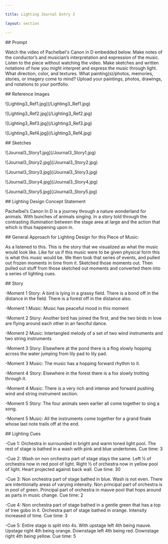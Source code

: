 ```yaml
---

title: Lighting Journal Entry 3

layout: section

---
```




\## Prompt



Watch the video of Pachelbel's Canon in D embedded below. Make notes of the conductor’s and musician’s interpretation and expression of the music. Listen to the piece without watching the video. Make sketches and written notations of how you might interpret and express the music through light. What direction, color, and textures. What painting(s)/photos, memories, stories, or imagery come to mind? Upload your paintings, photos, drawings, and notations to your portfolio.



\## Reference Images



!\[Lighting3\_Ref1.jpg](/Lighting3\_Ref1.jpg)



!\[Lighting3\_Ref2.jpg](/Lighting3\_Ref2.jpg)



!\[Lighting3\_Ref3.jpg](/Lighting3\_Ref3.jpg)



!\[Lighting3\_Ref4.jpg](/Lighting3\_Ref4.jpg)



\## Sketches



!\[Journal3\_Story1.jpg](/Journal3\_Story1.jpg)



!\[Journal3\_Story2.jpg](/Journal3\_Story2.jpg)



!\[Journal3\_Story3.jpg](/Journal3\_Story3.jpg)



!\[Journal3\_Story4.jpg](/Journal3\_Story4.jpg)



!\[Journal3\_Story5.jpg](/Journal3\_Story5.jpg)



\## Lighting Design Concept Statement



Pachelbel’s Canon In D is a journey through a nature wonderland for animals. With bunches of animals singing. In a story told through the contrasting illumination between the stage area at large and the action that which is thus happening upon in.



\## General Approach for Lighting Design for this Piece of Music:



As a listened to this. This is the story that we visualized as what the music would look like. Like for us if this music were to be given physical form this is what this music would be. We then took that series of events, and pulled out frozen moments in time from it. Sketched those moments out. Then pulled out stuff from those sketched out moments and converted them into a series of lighting cues. 



\## Story



-Moment 1 Story: A bird is lying in a grassy field. There is a bond off in the distance in the field. There is a forest off in the distance also. 

-Moment 1 Music: Music has peaceful mood in this moment

-Moment 2 Story: Another bird has joined the first, and the two birds in love are flying around each other in an fanciful dance.

-Moment 2 Music: Intertangled melody of a set of two wind instruments and two string instruments

-Moment 3 Story: Elsewhere at the pond there is a flog slowly hopping across the water jumping from lily pad to lily pad.

-Moment 3 Music: The music has a hopping forward rhythm to it.

-Moment 4 Story: Elsewhere in the forest there is a fox slowly trotting through it.

-Moment 4 Music: There is a very rich and intense and forward pushing wind and string instrument section.

-Moment 5 Story: The four animals seen earlier all come together to sing a song.

-Moment 5 Music: All the instruments come together for a grand finale whose last note trails off at the end.



\## Lighting Cues



-Cue 1: Orchestra in surrounded in bright and warm toned light pool. The rest of stage is bathed in a wash with pink and blue undertones. Cue time: 3

-Cue 2:  Wash on non orchestra part of stage stays the same. Left ½ of orchestra now in red pool of light. Right ½ of orchestra now in yellow pool of light. Heart projected against back wall. Cue time: 30

-Cue 3: Non orchestra part of stage bathed in blue. Wash is not even. There are intentionally areas of varying intensity. Non principal part of orchestra is in pool of green. Principal part of orchestra in mauve pool that hops around as parts in music change. Cue time: 2

-Cue 4: Non orchestra part of stage bathed in a gentle green that has a top of tree gobo in it. Orchestra part of stage bathed in orange. Intensity increased of time. Cue time: 3

-Cue 5: Entire stage is split into 4s. With upstage left 4th being mauve. Upstage right 4th being orange. Downstage left 4th being red. Downstage right 4th being yellow. Cue time: 5



